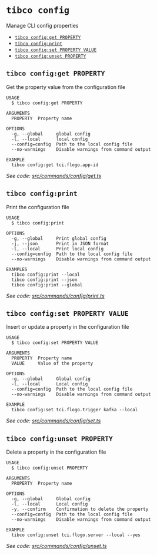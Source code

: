 `tibco config`
==============

Manage CLI config properties

* [`tibco config:get PROPERTY`](#tibco-configget-property)
* [`tibco config:print`](#tibco-configprint)
* [`tibco config:set PROPERTY VALUE`](#tibco-configset-property-value)
* [`tibco config:unset PROPERTY`](#tibco-configunset-property)

## `tibco config:get PROPERTY`

Get the property value from the configuration file

```
USAGE
  $ tibco config:get PROPERTY

ARGUMENTS
  PROPERTY  Property name

OPTIONS
  -g, --global     global config
  -l, --local      local config
  --config=config  Path to the local config file
  --no-warnings    Disable warnings from command output

EXAMPLE
  tibco config:get tci.flogo.app-id
```

_See code: [src/commands/config/get.ts](https://github.com/TIBCOSoftware/cic-cli-main/blob/v1.1.0/src/commands/config/get.ts)_

## `tibco config:print`

Print the configuration file

```
USAGE
  $ tibco config:print

OPTIONS
  -g, --global     Print global config
  -j, --json       Print in JSON format
  -l, --local      Print local config
  --config=config  Path to the local config file
  --no-warnings    Disable warnings from command output

EXAMPLES
  tibco config:print --local
  tibco config:print --json
  tibco config:print --global
```

_See code: [src/commands/config/print.ts](https://github.com/TIBCOSoftware/cic-cli-main/blob/v1.1.0/src/commands/config/print.ts)_

## `tibco config:set PROPERTY VALUE`

Insert or update a property in the configuration file

```
USAGE
  $ tibco config:set PROPERTY VALUE

ARGUMENTS
  PROPERTY  Property name
  VALUE     Value of the property

OPTIONS
  -g, --global     Global config
  -l, --local      Local config
  --config=config  Path to the local config file
  --no-warnings    Disable warnings from command output

EXAMPLE
  tibco config:set tci.flogo.trigger kafka --local
```

_See code: [src/commands/config/set.ts](https://github.com/TIBCOSoftware/cic-cli-main/blob/v1.1.0/src/commands/config/set.ts)_

## `tibco config:unset PROPERTY`

Delete a property in the configuration file

```
USAGE
  $ tibco config:unset PROPERTY

ARGUMENTS
  PROPERTY  Property name

OPTIONS
  -g, --global     Global config
  -l, --local      Local config
  -y, --confirm    Confirmation to delete the property
  --config=config  Path to the local config file
  --no-warnings    Disable warnings from command output

EXAMPLE
  tibco config:unset tci.flogo.server --local --yes
```

_See code: [src/commands/config/unset.ts](https://github.com/TIBCOSoftware/cic-cli-main/blob/v1.1.0/src/commands/config/unset.ts)_
